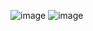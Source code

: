 ![image](https://github.com/Noahabebe/WebNews/assets/73600593/51bb9df2-fcfc-4aa0-8979-f9f06d6e6021)
![image](https://github.com/Noahabebe/WebNews/assets/73600593/ad45ee5d-493e-45fc-b544-177919b0fc3f)
